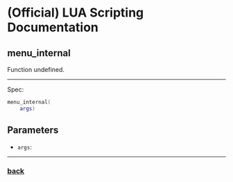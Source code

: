
# (Official) LUA Scripting Documentation

## menu_internal

Function undefined.

___

Spec:

```lua
menu_internal(
	args)
```

## Parameters

- `args`: 

___

### [back](../other)
